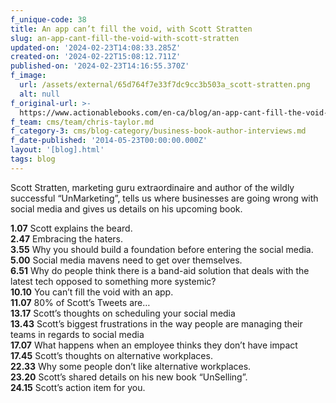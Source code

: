 ```yaml
---
f_unique-code: 38
title: An app can’t fill the void, with Scott Stratten
slug: an-app-cant-fill-the-void-with-scott-stratten
updated-on: '2024-02-23T14:08:33.285Z'
created-on: '2024-02-22T15:08:12.711Z'
published-on: '2024-02-23T14:16:55.370Z'
f_image:
  url: /assets/external/65d764f7e33f7dc9cc3b503a_scott-stratten.png
  alt: null
f_original-url: >-
  https://www.actionablebooks.com/en-ca/blog/an-app-cant-fill-the-void-with-scott-stratten/
f_team: cms/team/chris-taylor.md
f_category-3: cms/blog-category/business-book-author-interviews.md
f_date-published: '2014-05-23T00:00:00.000Z'
layout: '[blog].html'
tags: blog
---
```


Scott Stratten, marketing guru extraordinaire and author of the wildly successful “UnMarketing”, tells us where businesses are going wrong with social media and gives us details on his upcoming book.

**1.07** Scott explains the beard.  
**2.47** Embracing the haters.  
**3.55** Why you should build a foundation before entering the social media.  
**5.00** Social media mavens need to get over themselves.  
**6.51** Why do people think there is a band-aid solution that deals with the latest tech opposed to something more systemic?  
**10.10** You can’t fill the void with an app.  
**11.07** 80% of Scott’s Tweets are…  
**13.17** Scott’s thoughts on scheduling your social media  
**13.43** Scott’s biggest frustrations in the way people are managing their teams in regards to social media  
**17.07** What happens when an employee thinks they don’t have impact  
**17.45** Scott’s thoughts on alternative workplaces.  
**22.33** Why some people don’t like alternative workplaces.  
**23.20** Scott’s shared details on his new book “UnSelling”.  
**24.15** Scott’s action item for you.
